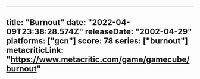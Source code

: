
---
title: "Burnout"
date: "2022-04-09T23:38:28.574Z"
releaseDate: "2002-04-29"
platforms: ["gcn"]
score: 78
series: ["burnout"]
metacriticLink: "https://www.metacritic.com/game/gamecube/burnout"
---
